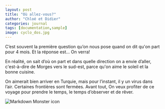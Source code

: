 ```yaml
---
layout: post
title: "Où allez-vous?"
author: "Chloé et Didier"
categories: journal
tags: [documentation,sample]
image: cyclo_dos.jpg
---
```


C’est souvent la première question qu’on nous pose quand on dit qu'on part pour 4 mois. Et la réponse est... On verra!

En réalité, on sait d’où on part et dans quelle direction on a envie d’aller, c'est-à-dire de Morges vers le sud-est, parce qu'on aime le soleil et la bonne cuisine.

On aimerait bien arriver en Turquie, mais pour l’instant, il y un virus dans l’air. Certaines frontières sont fermées.
Avant tout, On veux profiter de ce voyage pour prendre le temps, le temps d’observer et de rêver. 


<img src="/cyclovoyage/assets/img/photo_meca.jpg"
     alt="Markdown Monster icon"
     style="float: left; margin-right: 10px;" />
